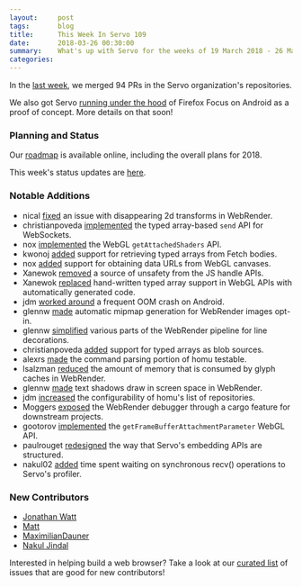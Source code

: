 ```yaml
---
layout:     post
tags:       blog
title:      This Week In Servo 109
date:       2018-03-26 00:30:00
summary:    What's up with Servo for the weeks of 19 March 2018 - 26 March 2018
categories:
---
```


In the [last week](https://github.com/pulls?utf8=%E2%9C%93&q=is%3Apr+is%3Amerged+closed%3A2018-03-19..2018-03-26+user%3Aservo+),
we merged 94 PRs in the Servo organization's repositories.

We also got Servo [running under the hood](https://gfycat.com/MaleFixedBunny) of Firefox Focus on Android as a proof of concept. More details on that soon!

### Planning and Status

Our [roadmap](https://github.com/servo/servo/wiki/Roadmap) is available online, including the overall plans for 2018.

This week's status updates are [here](https://www.standu.ps/project/servo/).

### Notable Additions

- nical [fixed](https://github.com/servo/webrender/pull/2568) an issue with disappearing 2d transforms in WebRender.
- christianpoveda [implemented](https://github.com/servo/servo/pull/20426) the typed array-based `send` API for WebSockets.
- nox [implemented](https://github.com/servo/servo/pull/20411) the WebGL `getAttachedShaders` API.
- kwonoj [added](https://github.com/servo/servo/pull/20406) support for retrieving typed arrays from Fetch bodies.
- nox [added](https://github.com/servo/servo/pull/20400) support for obtaining data URLs from WebGL canvases.
- Xanewok [removed](https://github.com/servo/rust-mozjs/pull/404) a source of unsafety from the JS handle APIs.
- Xanewok [replaced](https://github.com/servo/servo/pull/20396) hand-written typed array support in WebGL APIs with automatically generated code.
- jdm [worked around](https://github.com/servo/servo/pull/20390) a frequent OOM crash on Android.
- glennw [made](https://github.com/servo/webrender/pull/2555) automatic mipmap generation for WebRender images opt-in.
- glennw [simplified](https://github.com/servo/webrender/pull/2552) various parts of the WebRender pipeline for line decorations.
- christianpoveda [added](https://github.com/servo/servo/pull/20370) support for typed arrays as blob sources.
- alexrs [made](https://github.com/servo/homu/pull/152) the command parsing portion of homu testable.
- lsalzman [reduced](https://github.com/servo/webrender/pull/2543) the amount of memory that is consumed by glyph caches in WebRender.
- glennw [made](https://github.com/servo/webrender/pull/2540) text shadows draw in screen space in WebRender.
- jdm [increased](https://github.com/servo/saltfs/pull/821) the configurability of homu's list of repositories.
- Moggers [exposed](https://github.com/servo/servo/pull/20328) the WebRender debugger through a cargo feature for downstream projects.
- gootorov [implemented](https://github.com/servo/servo/pull/20317) the `getFrameBufferAttachmentParameter` WebGL API.
- paulrouget [redesigned](https://github.com/servo/servo/pull/20228) the way that Servo's embedding APIs are structured.
- nakul02 [added](https://github.com/servo/servo/pull/20132) time spent waiting on synchronous recv() operations to Servo's profiler.

### New Contributors

- [Jonathan Watt](https://github.com/jwatt)
- [Matt](https://github.com/Moggers)
- [MaximilianDauner](https://github.com/MaximilianDauner)
- [Nakul Jindal](https://github.com/nakul02)

Interested in helping build a web browser? Take a look at our [curated list](https://starters.servo.org/) of issues that are good for new contributors!
